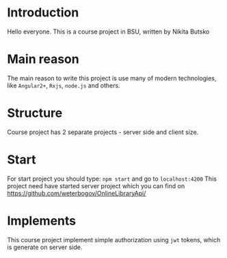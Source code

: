 # Introduction
Hello everyone. This is a course project in BSU, written by Nikita Butsko
# Main reason
The main reason to write this project is use many of modern technologies, like `Angular2+`, `Rxjs`, `node.js` and others.
# Structure
Course project has 2 separate projects - server side and client size.
# Start
For start project you should type: `npm start` and go to `localhost:4200`
This project need have started server project which you can find on https://github.com/weterbogov/OnlineLibraryApi/
# Implements
This course project implement simple authorization using `jwt` tokens, which is generate on server side.
